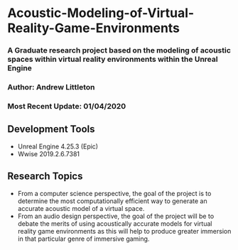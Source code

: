 # Acoustic-Modeling-of-Virtual-Reality-Game-Environments

### A Graduate research project based on the modeling of acoustic spaces within virtual reality environments within the Unreal Engine

### Author: Andrew Littleton

### Most Recent Update: 01/04/2020

## Development Tools

* Unreal Engine 4.25.3 \(Epic\)
* Wwise 2019.2.6.7381



## Research Topics

* From a computer science perspective, the goal of the project is to determine the most computationally efficient way to generate an accurate acoustic model of a virtual space. 
* From an audio design perspective, the goal of the project will be to debate the merits of using acoustically accurate models for virtual reality game environments as this will help to produce greater immersion in that particular genre of immersive gaming.

